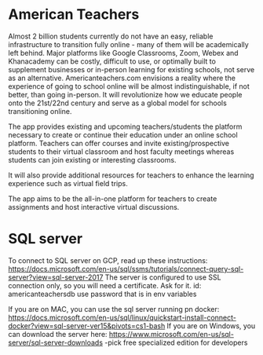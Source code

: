 # American Teachers

Almost 2 billion students currently do not have an easy, reliable infrastructure to transition fully online - many of them will be academically left behind. Major platforms like Google Classrooms, Zoom, Webex and Khanacademy can be costly, difficult to use, or optimally built to supplement businesses or in-person learning for existing schools, not serve as an alternative. Americanteachers.com envisions a reality where the experience of going to school online will be almost indistinguishable, if not better, than going in-person. It will revolutionize how we educate people onto the 21st/22nd century and serve as a global model for schools transitioning online.

The app provides existing and upcoming teachers/students the platform necessary to create or continue their education under an online school platform. Teachers can offer courses and invite existing/prospective students to their virtual classroom and host faculty meetings whereas students can join existing or interesting classrooms.

It will also provide additional resources for teachers to enhance the learning experience such as virtual field trips.

The app aims to be the all-in-one platform for teachers to create assignments and host interactive virtual discussions.

# SQL server
To connect to SQL server on GCP, read up these instructions: https://docs.microsoft.com/en-us/sql/ssms/tutorials/connect-query-sql-server?view=sql-server-2017
The server is configured to use SSL connection only, so you will need a certificate. Ask for it.
id:  americanteachersdb
use password that is in env variables

If you are on MAC, you can use the sql server running pn docker: https://docs.microsoft.com/en-us/sql/linux/quickstart-install-connect-docker?view=sql-server-ver15&pivots=cs1-bash
If you are on Windows, you can download the server here: https://www.microsoft.com/en-us/sql-server/sql-server-downloads -pick free specialized edition for developers
